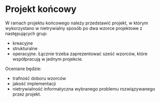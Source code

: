 # Projekt końcowy
W ramach projektu końcowego należy przedstawić projekt, w którym wykorzystano w nietrywialny sposób po dwa wzorce 
projektowe z następujących grup:
* kreacyjne
* strukturalne
* operacyjne.
Łącznie trzeba zaprezentować sześć wzorców, które współpracują w jednym projekcie.

Oceniane będzie:
* trafność doboru wzorców
* jakość implementacji
* nietrywialność informatyczna wybranego problemu rozwiązywanego przez projekt.
